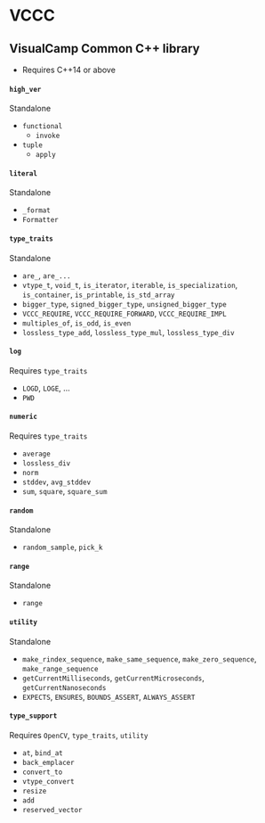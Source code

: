  # VCCC
 ## VisualCamp Common C++ library
 * Requires C++14 or above
 
 #### `high_ver`
 Standalone
 * `functional`
   * `invoke`
 * `tuple`
   * `apply`

 #### `literal`
 Standalone
 * `_format`
 * `Formatter`
 
 #### `type_traits`
 Standalone  
 * `are_`, `are_...`
 * `vtype_t`, `void_t`, `is_iterator`, `iterable`, `is_specialization`, `is_container`, `is_printable`, `is_std_array` 
 * `bigger_type`, `signed_bigger_type`, `unsigned_bigger_type`
 * `VCCC_REQUIRE`, `VCCC_REQUIRE_FORWARD`, `VCCC_REQUIRE_IMPL`
 * `multiples_of`, `is_odd`, `is_even`
 * `lossless_type_add`, `lossless_type_mul`, `lossless_type_div`
 
 #### `log`
 Requires `type_traits`  
 * `LOGD`, `LOGE`, ...
 * `PWD`
 
 #### `numeric`
 Requires `type_traits`  
 * `average`
 * `lossless_div`
 * `norm`
 * `stddev`, `avg_stddev`
 * `sum`, `square`, `square_sum`

 #### `random`
 Standalone
 * `random_sample`, `pick_k`

 #### `range`
 Standalone
 * `range`
 
 #### `utility`
Standalone  
 * `make_rindex_sequence`, `make_same_sequence`, `make_zero_sequence`, `make_range_sequence`
 * `getCurrentMilliseconds`, `getCurrentMicroseconds`, `getCurrentNanoseconds`
 * `EXPECTS`, `ENSURES`, `BOUNDS_ASSERT`, `ALWAYS_ASSERT`
 
 #### `type_support`
 Requires `OpenCV`, `type_traits`, `utility`
 * `at`, `bind_at`
 * `back_emplacer`
 * `convert_to`
 * `vtype_convert`
 * `resize`
 * `add`
 * `reserved_vector`
 
